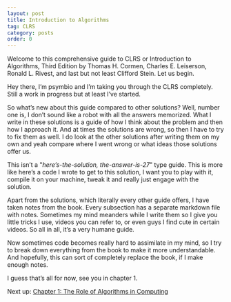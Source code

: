 ```yaml
---
layout: post
title: Introduction to Algorithms
tag: CLRS
category: posts
order: 0
---
```

Welcome to this comprehensive guide to CLRS or Introduction to Algorithms, Third Edition by Thomas H. Cormen, Charles E. Leiserson, Ronald L. Rivest, and last but not least Clifford Stein. Let us begin.

Hey there, I’m psymbio and I’m taking you through the CLRS completely. Still a work in progress but at least I’ve started.

So what’s new about this guide compared to other solutions? Well, number one is, I don’t sound like a robot with all the answers memorized. What I write in these solutions is a guide of how I think about the problem and then how I approach it. And at times the solutions are wrong, so then I have to try to fix them as well. I do look at the other solutions after writing them on my own and yeah compare where I went wrong or what ideas those solutions offer us.

This isn’t a "*here’s-the-solution, the-answer-is-27*" type guide. This is more like here’s a code I wrote to get to this solution, I want you to play with it, compile it on your machine, tweak it and really just engage with the solution.

Apart from the solutions, which literally every other guide offers, I have taken notes from the book. Every subsection has a separate markdown file with notes. Sometimes my mind meanders while I write them so I give you little tricks I use, videos you can refer to, or even guys I find cute in certain videos. So all in all, it’s a very humane guide.

Now sometimes code becomes really hard to assimilate in my mind, so I try to break down everything from the book to make it more understandable. And hopefully, this can sort of completely replace the book, if I make enough notes.

I guess that’s all for now, see you in chapter 1.

Next up: [Chapter 1: The Role of Algorithms in Computing](http://psymbio.github.io//posts/clrs-chapter-1/)
